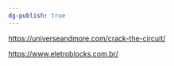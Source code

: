 ```yaml
---
dg-publish: true
---
```

https://universeandmore.com/crack-the-circuit/

https://www.eletroblocks.com.br/


